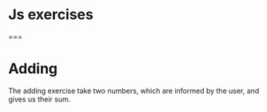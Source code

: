 # Js exercises
===
# Adding
The adding exercise take two numbers, which are informed by the user, and gives us their sum.
